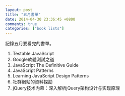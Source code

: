 ```yaml
---
layout: post
title: "五月書單"
date: 2014-04-30 23:36:45 +0800
comments: true
categories: ["book lists"]
---
```

記錄五月要看完的書單。
<!-- more -->

1. Testable.JavaScript
2. Google軟體測試之道
3. JavaScript The Definitive Guide
4. JavaScript Patterns
5. Learning JavaScript Design Patterns
6. 社群網站的資料探勘
7. jQuery技术内幕：深入解析jQuery架构设计与实现原理